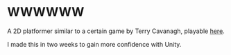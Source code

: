 # WWWWWW
 A 2D platformer similar to a certain game by Terry Cavanagh, playable [here](https://wjreynard.itch.io/wwwwww).
 
 I made this in two weeks to gain more confidence with Unity.
